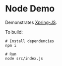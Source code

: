 # Node Demo

Demonstrates [Xpring-JS](http://github.com/xpring-eng/xpring-js). 

To build:
```shell
# Install dependencies
npm i

# Run
node src/index.js
```
